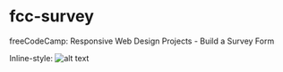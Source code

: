 # fcc-survey
 freeCodeCamp: Responsive Web Design Projects - Build a Survey Form

Inline-style: 
![alt text](https://eluizatsuda.github.io/image/survey-ourbakery/canva-g.png "Screenshot")

